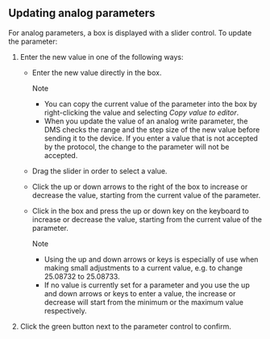 ## Updating analog parameters

For analog parameters, a box is displayed with a slider control. To update the parameter:

1. Enter the new value in one of the following ways:

    - Enter the new value directly in the box.

        > [!NOTE]
        > - You can copy the current value of the parameter into the box by right-clicking the value and selecting *Copy value to editor*.
        > - When you update the value of an analog write parameter, the DMS checks the range and the step size of the new value before sending it to the device. If you enter a value that is not accepted by the protocol, the change to the parameter will not be accepted.

    - Drag the slider in order to select a value.

    - Click the up or down arrows to the right of the box to increase or decrease the value, starting from the current value of the parameter.

    - Click in the box and press the up or down key on the keyboard to increase or decrease the value, starting from the current value of the parameter.

        > [!NOTE]
        > - Using the up and down arrows or keys is especially of use when making small adjustments to a current value, e.g. to change 25.08732 to 25.08733.
        > - If no value is currently set for a parameter and you use the up and down arrows or keys to enter a value, the increase or decrease will start from the minimum or the maximum value respectively.

2. Click the green button next to the parameter control to confirm.
